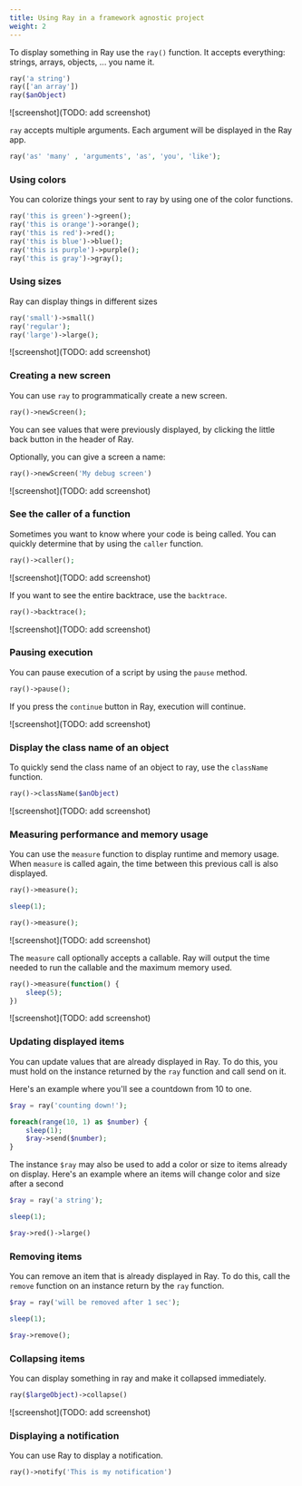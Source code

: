 ```yaml
---
title: Using Ray in a framework agnostic project
weight: 2
---
```


To display something in Ray use the `ray()` function. It accepts everything: strings, arrays, objects, ... you name it.

```php
ray('a string')
ray(['an array'])
ray($anObject)
```

![screenshot](TODO: add screenshot)

`ray` accepts multiple arguments. Each argument will be displayed in the Ray app.

```php
ray('as' 'many' , 'arguments', 'as', 'you', 'like');
```

### Using colors

You can colorize things your sent to ray by using one of the color functions. 

```php
ray('this is green')->green();
ray('this is orange')->orange();
ray('this is red')->red();
ray('this is blue')->blue();
ray('this is purple')->purple();
ray('this is gray')->gray();
```

### Using sizes

Ray can display things in different sizes

```php
ray('small')->small()
ray('regular');
ray('large')->large();
```

![screenshot](TODO: add screenshot)

### Creating a new screen

You can use `ray` to programmatically create a new screen.

```php
ray()->newScreen(); 
```

You can see values that were previously displayed, by clicking the little back button in the header of Ray.

Optionally, you can give a screen a name:

```php
ray()->newScreen('My debug screen')
```

![screenshot](TODO: add screenshot)

### See the caller of a function

Sometimes you want to know where your code is being called. You can quickly determine that by using the `caller` function.

```php
ray()->caller();
```

![screenshot](TODO: add screenshot)

If you want to see the entire backtrace, use the `backtrace`.

```php
ray()->backtrace();
```

![screenshot](TODO: add screenshot)

### Pausing execution

You can pause execution of a script by using the `pause` method.

```php
ray()->pause();
```

If you press the `continue` button in Ray, execution will continue.

![screenshot](TODO: add screenshot)

### Display the class name of an object

To quickly send the class name of an object to ray, use the `className` function.

```php
ray()->className($anObject)
```

![screenshot](TODO: add screenshot)

### Measuring performance and memory usage

You can use the `measure` function to display runtime and memory usage. When `measure` is called again, the time between this previous call is also displayed.

```php
ray()->measure();

sleep(1);

ray()->measure();
```

![screenshot](TODO: add screenshot)


The `measure` call optionally accepts a callable. Ray will output the time needed to run the callable and the maximum memory used.

```php
ray()->measure(function() {
    sleep(5);
})
```

![screenshot](TODO: add screenshot)

### Updating displayed items

You can update values that are already displayed in Ray. To do this, you must hold on the instance returned by the `ray` function and call send on it.

Here's an example where you'll see a countdown from 10 to one.

```php
$ray = ray('counting down!');

foreach(range(10, 1) as $number) {
    sleep(1);
    $ray->send($number);
}
```

The instance `$ray` may also be used to add a color or size to items already on display. Here's an example where an items will change color and size after a second

```php
$ray = ray('a string');

sleep(1);

$ray->red()->large()
```

### Removing items

You can remove an item that is already displayed in Ray. To do this, call the `remove` function on an instance return by the `ray` function.

```php
$ray = ray('will be removed after 1 sec');

sleep(1);

$ray->remove();
```

### Collapsing items

You can display something in ray and make it collapsed immediately.

```php
ray($largeObject)->collapse()
```

![screenshot](TODO: add screenshot)

### Displaying a notification

You can use Ray to display a notification.

```php
ray()->notify('This is my notification')
```
